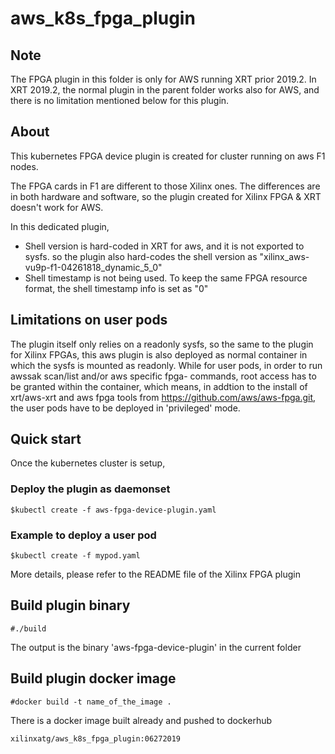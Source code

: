 # aws_k8s_fpga_plugin

## Note

The FPGA plugin in this folder is only for AWS running XRT prior 2019.2. In XRT 2019.2,
the normal plugin in the parent folder works also for AWS, and there is no limitation
mentioned below for this plugin.

## About

This kubernetes FPGA device plugin is created for cluster running on aws F1 nodes.

The FPGA cards in F1 are different to those Xilinx ones. The differences are in both hardware
and software, so the plugin created for Xilinx FPGA & XRT doesn't work for AWS. 

In this dedicated plugin,

* Shell version is hard-coded in XRT for aws, and it is not exported to sysfs. so the
plugin also hard-codes the shell version as "xilinx_aws-vu9p-f1-04261818_dynamic_5_0"
* Shell timestamp is not being used. To keep the same FPGA resource format, the shell
timestamp info is set as "0" 

## Limitations on user pods

The plugin itself only relies on a readonly sysfs, so the same to the plugin for Xilinx
FPGAs, this aws plugin is also deployed as normal container in which the sysfs is mounted
as readonly. While for user pods, in order to run awssak scan/list and/or aws specific 
fpga- commands, root access has to be granted within the container, which means, in addtion
to the install of xrt/aws-xrt and aws fpga tools from https://github.com/aws/aws-fpga.git,
the user pods have to be deployed in 'privileged' mode.

## Quick start

Once the kubernetes cluster is setup,

### Deploy the plugin as daemonset
```
$kubectl create -f aws-fpga-device-plugin.yaml
```
### Example to deploy a user pod
```
$kubectl create -f mypod.yaml
```

More details, please refer to the README file of the Xilinx FPGA plugin

## Build plugin binary

```
#./build
```

The output is the binary 'aws-fpga-device-plugin' in the current folder

## Build plugin docker image

```
#docker build -t name_of_the_image .
```
There is a docker image built already and pushed to dockerhub

```
xilinxatg/aws_k8s_fpga_plugin:06272019
```

